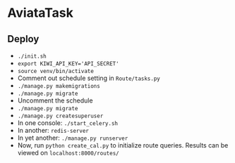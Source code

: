 # AviataTask

## Deploy

* `./init.sh`
* `export KIWI_API_KEY='API_SECRET'`
* `source venv/bin/activate`
* Comment out schedule setting in `Route/tasks.py`
* `./manage.py makemigrations`
* `./manage.py migrate`
* Uncomment the schedule
* `./manage.py migrate`
* `./manage.py createsuperuser`
* In one console: `./start_celery.sh`
* In another: `redis-server`
* In yet another: `./manage.py runserver`
* Now, run `python create_cal.py` to initialize route queries. Results can be viewed on `localhost:8000/routes/`

